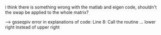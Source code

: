 i think there is something wrong with the matlab and eigen code, shouldn't the swap be applied to the whole matrix?

--> gsseqpiv
error in explanations of code: Line 8: Call the routine ... lower right instead of upper right
